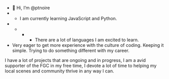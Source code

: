 - 👋 Hi, I’m @ptnoire
- - I am currently learning JavaScript and Python.
- - - - There are a lot of languages I am excited to learn.
- Very eager to get more experience with the culture of coding.
Keeping it simple. Trying to do something different with my career.

I have a lot of projects that are ongoing and in progress, I am a avid supporter of the FGC
in my free time, I devote a lot of time to helping my local scenes and community thrive in any way I can.
